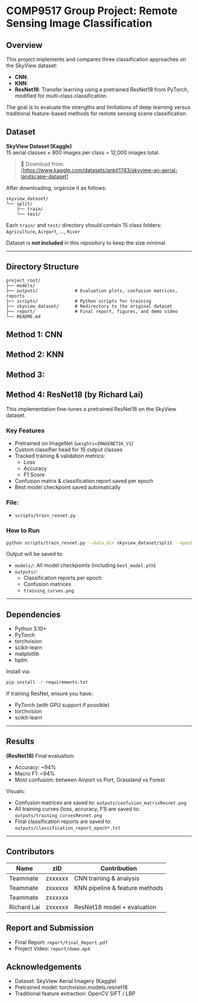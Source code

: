 # COMP9517 Group Project: Remote Sensing Image Classification

## Overview
This project implements and compares three classification approaches on the SkyView dataset:

- **CNN**:
- **KNN**:
- **ResNet18**: Transfer learning using a pretrained ResNet18 from PyTorch, modified for multi-class classification.

The goal is to evaluate the strengths and limitations of deep learning versus traditional feature-based methods for remote sensing scene classification.

## Dataset
**SkyView Dataset (Kaggle)**  
15 aerial classes × 800 images per class = 12,000 images total.

> 🔗 Download from: [https://www.kaggle.com/datasets/ankit1743/skyview-an-aerial-landscape-dataset]

After downloading, organize it as follows:
```
skyview_dataset/
└── split/
    ├── train/
    └── test/
```
Each `train/` and `test/` directory should contain 15 class folders: `Agriculture`, `Airport`, ..., `River`

Dataset is **not included** in this repository to keep the size minimal.

---

## Directory Structure
```
project_root/
├── models/               
├── outputs/              # Evaluation plots, confusion matrices, reports
├── scripts/              # Python scripts for training
├── skyview_dataset/      # Redirectory to the original dataset
├── report/               # Final report, figures, and demo video
└── README.md
```
## Method 1: CNN
## Method 2: KNN
## Method 3:

## Method 4: ResNet18 (by Richard Lai)

This implementation fine-tunes a pretrained ResNet18 on the SkyView dataset.

### Key Features
- Pretrained on ImageNet (`weights=IMAGENET1K_V1`)
- Custom classifier head for 15 output classes
- Tracked training & validation metrics:
  - Loss
  - Accuracy
  - F1 Score
- Confusion matrix & classification report saved per epoch
- Best model checkpoint saved automatically

### File:
- `scripts/train_resnet.py`

### How to Run
```bash
python scripts/train_resnet.py --data_dir skyview_dataset/split --epochs 10 --batch_size 32
```
Output will be saved to:
- `models/`: All model checkpoints (including `best_model.pth`)
- `outputs/`: 
  - Classification reports per epoch
  - Confusion matrices
  - `training_curves.png`

---
## Dependencies
- Python 3.10+
- PyTorch
- torchvision
- scikit-learn
- matplotlib
- tqdm

Install via:
```bash
pip install -r requirements.txt
```

If training ResNet, ensure you have:
- PyTorch (with GPU support if possible)
- torchvision
- scikit-learn
---

## Results 

**(ResNet18)**
Final evaluation:
- Accuracy: ~94%
- Macro F1: ~94%
- Most confusion: between Airport vs Port, Grassland vs Forest

Visuals:
-  Confusion matrices are saved to: `outputs/confusion_matrixResnet.png`
- All training curves (loss, accuracy, F1) are saved to: `outputs/training_curvesResnet.png`
- Final classification reports are saved to: `outputs/classification_report_epoch*.txt`
---


## Contributors
| Name         | zID       | Contribution                   |
|--------------|-----------|--------------------------------|
| Teammate     | zxxxxxx   | CNN training & analysis        |
| Teammate     | zxxxxxx   | KNN pipeline & feature methods |
| Teammate     | zxxxxxx   |                                |
| Richard Lai  | zxxxxxx   | ResNet18 model + evaluation    |     

## Report and Submission
- Final Report: `report/Final_Report.pdf`
- Project Video: `report/demo.mp4`

## Acknowledgements
- Dataset: SkyView Aerial Imagery (Kaggle)
- Pretrained model: torchvision.models.resnet18
- Traditional feature extraction: OpenCV SIFT / LBP

